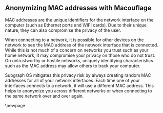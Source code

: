 ## Anonymizing MAC addresses with Macouflage

MAC addresses are the unique identifiers for the network interface on the computer
(such as Ethernet ports and WIFI cards). Due to their unique nature, they can
also compromise the privacy of the user. 

When connecting to a network, it is possible for other devices on the network to 
see the MAC address of the network interface that is connected. While this is 
not much of a concern on networks you trust such as your home network, it may 
compromise your privacy on those who do not trust. On untrustworthy or hostile
networks, uniquely identifying characteristics such as the MAC address may
allow others to track your computer.

Subgraph OS mitigates this privacy risk by always creating random MAC 
addresses for all of your network interfaces. Each time one of your interfaces 
connects to a network, it will use a different MAC address. This helps to 
anonymize you across different networks or when connecting to the same network 
over and over again.

\newpage
